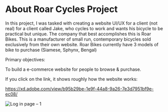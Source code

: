 # About Roar Cycles Project
In this project, I was tasked with creating a website UI/UX for a client (not real) for a client called Jake, who cycles to work and wants his bicycle to be practical but unique. The company that best accomplishes this is Roar Bikes. This is a manufacturer of small run, contemporary bicycles sold exclusively from their own website. Roar Bikes currently have 3 models of bike to purchase (Siamese, Sphynx, Bengal)

Primary objectives:

To build a e-commerce website for people to browse & purchase.

If you click on the link, it shows roughly how the website works:

https://xd.adobe.com/view/b95b29be-1e9f-44a8-9a26-7e3d7951bf9e-ec08/

![Log in page – 1](https://github.com/SGhuman123/AdobeXDProjects/assets/63066897/4413dd16-47bc-47c9-972d-708dce5ac773)
